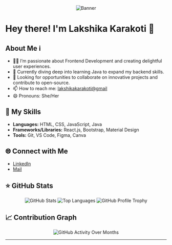 <div align="center">
  <img src="https://avatars.githubusercontent.com/u/161722593?s=400&u=75ca221726ea4ae780992ad03c376f35ad624c6f&v=4" alt="Banner">
</div>

# Hey there! I'm Lakshika Karakoti 👋

## About Me ℹ️
- 👩‍💻 I’m passionate about Frontend Development and creating delightful user experiences.
- 🌱 Currently diving deep into learning Java to expand my backend skills.
- 💼 Looking for opportunities to collaborate on innovative projects and contribute to open-source.
- 📫 How to reach me: [lakshikakarakoti@gmail](mailto:lakshikakarakoti@gmail.com)
- 😄 Pronouns: She/Her

## 🚀 My Skills
- **Languages:** HTML, CSS, JavaScript, Java
- **Frameworks/Libraries:** React.js, Bootstrap, Material Design
- **Tools:** Git, VS Code, Figma, Canva

## 🌐 Connect with Me
- [LinkedIn](https://www.linkedin.com/in/lakshikakarakoti/)
- [Mail](mailto:lakshikakarakoti@gmail.com)

## ⭐ GitHub Stats
<div align="center">
  <img src="https://github-readme-stats.vercel.app/api?username=lakshikakarakoti&show_icons=true&theme=algolia" alt="GitHub Stats">
  <img src="https://github-readme-stats.vercel.app/api/top-langs/?username=lakshikakarakoti&layout=compact&theme=algolia" alt="Top Languages">
  <img src="https://github-profile-trophy.vercel.app/?username=lakshikakarakoti&theme=algolia" alt="GitHub Profile Trophy">
</div>

## 📈 Contribution Graph
<div align="center">
  <img src="github_activity.png" alt="GitHub Activity Over Months">
</div>

---
